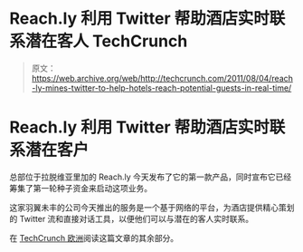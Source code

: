# Reach.ly 利用 Twitter 帮助酒店实时联系潜在客人 TechCrunch

> 原文：<https://web.archive.org/web/http://techcrunch.com/2011/08/04/reach-ly-mines-twitter-to-help-hotels-reach-potential-guests-in-real-time/>

# Reach.ly 利用 Twitter 帮助酒店实时联系潜在客户

总部位于拉脱维亚里加的 Reach.ly 今天发布了它的第一款产品，同时宣布它已经筹集了第一轮种子资金来启动这项业务。

这家羽翼未丰的公司今天推出的服务是一个基于网络的平台，为酒店提供精心策划的 Twitter 流和直接对话工具，以便他们可以与潜在的客人实时联系。

在 [TechCrunch 欧洲](https://web.archive.org/web/20230203142909/http://eu.beta.techcrunch.com/2011/08/04/reach-ly-mines-twitter-to-help-hotels-reach-potential-guests-in-real-time/)阅读这篇文章的其余部分。